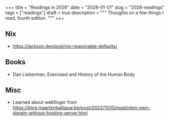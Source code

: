 +++
title = "Readings in 2028"
date = "2028-01-01"
slug = "2028-readings"
tags = ["readings"]
draft = true
description = """
Thoughts on a few things I read, fourth edition.
"""
+++

## Nix

- https://jackson.dev/post/nix-reasonable-defaults/

## Books

- Dan Lieberman, Exercised and History of the Human Body

## Misc

- Learned about webfinger from https://blog.maartenballiauw.be/post/2022/11/05/mastodon-own-donain-without-hosting-server.html
